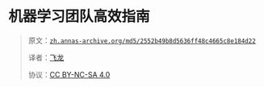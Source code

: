 # 机器学习团队高效指南

> 原文：[`zh.annas-archive.org/md5/2552b49b8d5636ff48c4665c8e184d22`](https://zh.annas-archive.org/md5/2552b49b8d5636ff48c4665c8e184d22)
> 
> 译者：[飞龙](https://github.com/wizardforcel)
> 
> 协议：[CC BY-NC-SA 4.0](http://creativecommons.org/licenses/by-nc-sa/4.0/)